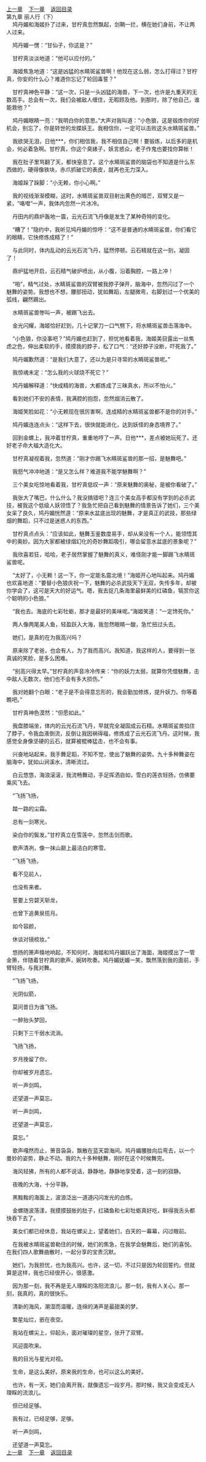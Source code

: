
[上一章](https://github.com/xiaominghe2014/spider_book/blob/master/book/知北游/第17章.md)&nbsp;&nbsp;&nbsp;&nbsp;[下一章](https://github.com/xiaominghe2014/spider_book/blob/master/book/知北游/第19章.md)&nbsp;&nbsp;&nbsp;&nbsp;[返回目录](https://github.com/xiaominghe2014/spider_book/blob/master/book/知北游/README.md)
<br /> 第九章 丽人行（下）<br />
        鸠丹媚和海姬扑了过来，甘柠真忽然飘起，剑鞘一拦，横在她们身前，不让两人过来。

    鸠丹媚一愣：“甘仙子，你这是？”

    甘柠真淡淡地道：“他可以应付的。”

    海姬焦急地道：“这是凶猛的水睛斑鲨兽啊！他现在这么弱，怎么打得过？甘柠真，你安的什么心？难道你忘记了轮回毒誓？”

    甘柠真神色平静：“这一次，只是一头凶猛的海兽，下一次，也许是九重天的无数高手。总会有一次，我们会被敌人缠住，无暇顾及他。到那时，除了他自己，谁能救他？”

    鸠丹媚眼睛一亮：“我明白你的意思。”大声对我叫道：“小色狼，这是锻炼你的好机会，别忘了，你是转世的龙蝶妖王。我相信你，一定可以击败这头水睛斑鲨兽。”

    我欲哭无泪，日他***，你们相信我，我不相信自己啊！要锻炼，以后多的是机会，何必着急啊。甘柠真，你这个臭婊子，妖言惑众，老子作鬼也要找你算帐！

    我在肚子里骂翻了天，都快窒息了。这个水睛斑鲨兽的脑袋也不知道是什么东西做的，硬得像铁块，赤爪抓破它的表皮，就再也无力深入。

    海姬跺了跺脚：“小无赖，你小心啊。”

    我的视线渐渐模糊，这时，水睛斑鲨兽双目射出黄色的暗芒，双臂又是一紧，“咯噔”一声，我体内忽然一片冰冷。

    丹田内的鼎炉轰地一震，云光石流飞丹像是发生了某种奇特的变化。

    “糟了！”隐约中，我听见鸠丹媚的惊呼：“这不是普通的水睛斑鲨兽，你们看它的眼睛，它快修炼成精了！”

    与此同时，体内乱动的云光石流飞丹，猛然停顿。云石精就在这一刻，凝固了！

    鼎炉猛地开启，云石精气破炉喷出，从小腹，沿着胸腔，一路上冲！

    “啪”，精气过处，水睛斑鲨兽的双臂被我脖子弹开，脑海中，忽然闪过了一个魅舞的姿势。我想也不想，腰部扭动，犹如舞蹈，左腿微弯，右脚划过一个优美的弧线，翩然踢出。

    水睛斑鲨兽惨叫一声，被踢飞出去。

    金光闪耀，海姬恰好赶到，几十记掌刀一口气劈下，将水睛斑鲨兽击落海中。

    “小色狼，你没事吧？”鸠丹媚也赶到了，担忧地看着我，海姬美目露出一丝焦虑之色，伸出柔软的手，摸摸我的脖子，松了口气：“还好脖子没断，吓死我了。”

    鸠丹媚歉然道：“是我们大意了，还以为是只寻常的水睛斑鲨兽呢。”

    我惊魂未定：“怎么我的火球烧不死它？”

    鸠丹媚解释道：“快成精的海兽，大都炼成了三昧真水，所以不怕火。”

    看到她们不安的表情，我满腔的抱怨，忽然烟消云散了。

    海姬笑脸如花：“小无赖现在很厉害啊，连成精的水睛斑鲨兽都不是你的对手。”

    鸠丹媚连连点头：“这样下去，很快就能进化，达到妖怪的身态境界了。”

    回到金螺上，我冲着甘柠真，重重地哼了一声。日他***，差点被她玩死了。还好老子命大福大造化大。

    甘柠真凝视着我，忽然道：“刚才你踢飞水睛斑鲨兽的那一招，是魅舞吧。”

    我怒气冲冲地道：“是又怎么样？难道我不能学魅舞啊？”

    三个美女吃惊地看着我，甘柠真低叹一声：“原来魅舞的奥秘，是被你看破了。”

    我张大了嘴巴，什么什么？我没搞错吧？连三个美女高手都没有学到的必杀武技，被我这个低级人妖领悟了？我急忙把自己看到魅舞的情景告诉了她们，三个美女呆了良久，鸠丹媚恍然道：“原来水盆底出现的魅舞，才是真正的武技，那些绿烟的舞蹈，只不过是迷惑人的东西。”

    甘柠真点点头：“应该如此，魅舞玉鉴数度易手，却从来没有一个人，能领悟其中的奥妙。因为大家都被绿烟幻化的奇妙舞蹈吸引，哪会留意水盆底的景象呢？”

    我欣喜若狂，哈哈，老子居然掌握了魅舞的真义，难怪刚才能一脚踢飞水睛斑鲨兽呢。

    “太好了，小无赖！这一下，你一定能名震北境！”海姬开心地叫起来。鸠丹媚也欢喜地道：“要替小色狼庆祝一下，魅舞的必杀武技天下无双，失传多年，却被你学会了，这可是天大的好运气。嗯，我去捉几条海里最鲜美的红磷鱼，犒赏你这个聪明的小色狼。”

    “我也去。海底的七彩牡蛎，那才是最好的美味呢。”海姬笑道：“一定馋死你。”

    两人像两尾美人鱼，轻盈跃入大海，我忽然眼睛一酸，急忙扭过头去。

    她们，是真的在为我高兴吗？

    原来除了老爸，也会有人，为了我而高兴。我知道，我这样的人，要得到一张真诚的笑脸，是多么困难。

    “别高兴得太早。”甘柠真的声音冷冷传来：“你的妖力太弱，就算你凭借魅舞，击中敌人无数次，他们也不会有多大损伤。”

    我对她翻个白眼：“老子是不会得意忘形的，我会勤加修炼，提升妖力。你等着瞧吧。”

    甘柠真神色漠然：“但愿如此。”

    我盘膝端坐，体内的云光石流飞丹，早就完全凝固成云石精。水睛斑鲨兽掐住了脖子，令我血液倒流，反倒让我因祸得福，修炼成了云光石流飞丹。这时候，我感觉全身像坚硬的云石，就算被棍棒猛击，也不会有事。

    兴奋地站起来，我手舞足蹈，不知不觉，使出了魅舞的姿势。九十多种舞姿在脑海中，犹如山涧溪水，清晰流过。

    白云悠悠，海浪滚滚，我流畅舞动，手足挥洒自如，雪白的莲衣轻扬，仿佛要乘风飞去。

    “飞扬飞扬，

    踏一路的尘霜。

    总有一剑寒光，

    染白你的鬓发。”甘柠真立在雪莲中，忽然击剑而歌。

    歌声清冽，像一抹山巅上最洁白的寒雪。

    “飞扬飞扬，

    看不见前人，

    也没有来者。

    誓要上穷碧天斩龙，

    也曾下追黄泉揽月。

    如今容颜，

    休谈对镜梳妆。”

    悠扬的箫声倏地响起，不知何时，海姬和鸠丹媚跃出了海面，海姬摸出了一管金箫，伴随着甘柠真的歌声，婉转吹奏。鸠丹媚妩媚一笑，飘然落到我的面前，手臂轻扬，与我对舞。

    “飞扬飞扬，

    光阴似箭，

    莫问昔日为谁飞扬。

    一醉抬头梦回，

    只剩下三千弱水流淌。

    飞扬飞扬，

    岁月挽留了你，

    你却被岁月遗忘。

    听一声剑鸣，

    还望道一声莫忘。

    听一声剑鸣，

    还望道一声莫忘，

    莫忘。”

    歌声嘎然而止，箫音袅袅，飘散在蓝天碧海间。鸠丹媚腰肢向后弯去，以一个曼妙的姿势，静止不动。我的九十多种魅舞，刚好在这个时候舞完。

    海风轻拂，所有的人都不说话，静静地，静静地享受着，这一刻的寂静。

    夜晚的大海，十分平静。

    黑黢黢的海面上，波浪泛出一道道闪闪发光的白练。

    金螺随波荡漾，我摸摸鼓胀的肚子，红磷鱼和七彩牡蛎真好吃，鲜得我舌头都快吞下去了。

    美女们都已经休息，我站在螺尖上，望着她们，白天的一幕幕，闪过眼前。

    在我被水睛斑鲨兽勒住的时候，她们的焦急，在我学会魅舞后，她们的喜悦。在我们四人歌舞曲散时，一起分享的宝贵沉默。

    她们，为我担忧，也为我高兴。也许，这一切，不过只是因为轮回誓约。但就算是这样，我也已经很开心，很感激。

    因为那一刻，我不再是无人理睬的洛阳流浪儿。那一刻，我有人关心。那一刻，我真的，真的很快乐。

    清新的海风，潮湿而温暖，连绵的涛声是最甜美的梦。

    繁星灿烂，嵌在夜空。

    我站在螺尖上，仰起头，面对璀璨的星空，张开了双臂。

    风迎面吹来。

    我的目光与星光对视。

    生命，是这么美好。原来我的生命，也可以这么的美好。

    也许，有一天，她们会离开我，就像遗忘一段岁月。那时候，我又会变成无人理睬的流浪儿。

    但已经足够。

    我有过，已经足够，足够。

    听一声剑鸣，

    还望道一声莫忘。
  <br />
[上一章](https://github.com/xiaominghe2014/spider_book/blob/master/book/知北游/第17章.md)&nbsp;&nbsp;&nbsp;&nbsp;[下一章](https://github.com/xiaominghe2014/spider_book/blob/master/book/知北游/第19章.md)&nbsp;&nbsp;&nbsp;&nbsp;[返回目录](https://github.com/xiaominghe2014/spider_book/blob/master/book/知北游/README.md)
